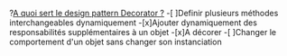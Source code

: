 ?[A quoi sert le design pattern Decorator ?](single)
-[ ]Definir plusieurs méthodes interchangeables dynamiquement
-[x]Ajouter dynamiquement des responsabilités supplémentaires à un objet
-[x]A décorer
-[ ]Changer le comportement d'un objet sans changer son instanciation
